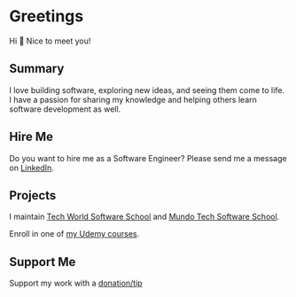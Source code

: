 # Greetings

Hi 👋 Nice to meet you!

## Summary

I love building software, exploring new ideas, and seeing them come to life. I have a passion for sharing my knowledge and helping others learn software development as well.

## Hire Me

Do you want to hire me as a Software Engineer? Please send me a message on [LinkedIn](https://www.linkedin.com/in/renanengineer/).

## Projects

I maintain [Tech World Software School](https://www.nbktechworld.com) and [Mundo Tech Software School](https://www.nbkmundotech.com).

Enroll in one of [my Udemy courses](https://www.udemy.com/user/renan-martins-5/).

## Support Me

Support my work with a [donation/tip](https://linktr.ee/nbktechworld)
